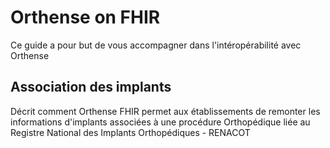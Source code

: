 # Orthense on FHIR 

Ce guide a pour but de vous accompagner dans l'intéropérabilité avec Orthense


## Association des implants

Décrit comment Orthense FHIR permet aux établissements de remonter les informations d'implants associées à une procédure Orthopédique liée au Registre National des Implants Orthopédiques - RENACOT
